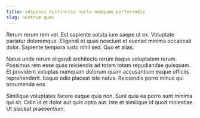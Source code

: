 ```yaml
---
title: adipisci distinctio nulla numquam perferendis
slug: nostrum quas
---
```


Rerum rerum rem vel. Est sapiente soluta iure saepe ut ex. Voluptate pariatur doloremque. Eligendi et quas nesciunt et eveniet minima occaecati dolor. Sapiente tempora iusto nihil sed. Quo et alias.

Natus unde rerum eligendi architecto rerum itaque voluptatem rerum. Possimus rem esse quas reiciendis ad totam totam repudiandae quisquam. Et provident voluptas numquam dolorum quam accusantium eaque officiis reprehenderit. Itaque odio placeat iste natus. Reiciendis porro minus qui assumenda eos.

Similique voluptates facere eaque quia non. Sunt quia ea porro sunt minima qui sit. Odio id et dolor aut quis optio aut. Iste et similique id quod molestiae. Ut placeat praesentium.
